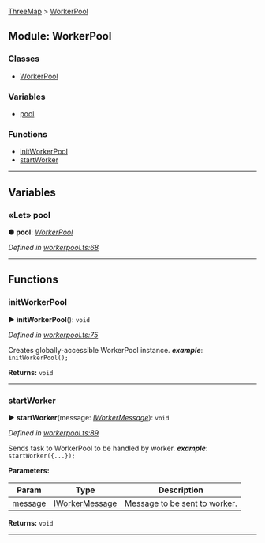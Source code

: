 [ThreeMap](api-readme.md) > [WorkerPool](api-modules-workerpool.md)



## Module: WorkerPool

### Classes

* [WorkerPool](api-classes-workerpool.workerpool-1.md)


### Variables

* [pool](api-modules-workerpool.md#pool)


### Functions

* [initWorkerPool](api-modules-workerpool.md#initworkerpool)
* [startWorker](api-modules-workerpool.md#startworker)



---
## Variables
<a id="pool"></a>

### «Let» pool

**●  pool**:  *[WorkerPool](api-classes-workerpool.workerpool-1.md)* 

*Defined in [workerpool.ts:68](https://github.com/areknawo/ThreeMap/blob/master/src/workerpool.ts#L68)*





___


## Functions
<a id="initworkerpool"></a>

###  initWorkerPool

► **initWorkerPool**(): `void`



*Defined in [workerpool.ts:75](https://github.com/areknawo/ThreeMap/blob/master/src/workerpool.ts#L75)*



Creates globally-accessible WorkerPool instance.
*__example__*: `initWorkerPool();`





**Returns:** `void`





___

<a id="startworker"></a>

###  startWorker

► **startWorker**(message: *[IWorkerMessage](api-interfaces-interfaces.iworkermessage.md)*): `void`



*Defined in [workerpool.ts:89](https://github.com/areknawo/ThreeMap/blob/master/src/workerpool.ts#L89)*



Sends task to WorkerPool to be handled by worker.
*__example__*: `startWorker({...});`



**Parameters:**

| Param | Type | Description |
| ------ | ------ | ------ |
| message | [IWorkerMessage](api-interfaces-interfaces.iworkermessage.md)   |  Message to be sent to worker. |





**Returns:** `void`





___



